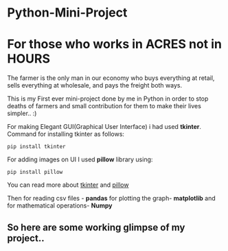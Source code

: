 # Python-Mini-Project
# For those who works in ACRES not in HOURS

The farmer is the only man in our economy who buys everything at retail, sells everything at wholesale, and pays the freight both ways.

This is my First ever mini-project done by me in Python in order to stop deaths of farmers and small contribution for them to make their lives simpler.. :)

For making Elegant GUI(Graphical User Interface) i had used **tkinter**.
Command for installing tkinter as follows:
```
pip install tkinter
```

For adding images on UI I used **pillow** library using:
```
pip install pillow
```
You can read more about [tkinter](https://docs.python.org/3/library/tkinter.html) and [pillow](https://pillow.readthedocs.io/en/3.0.x/handbook/tutorial.html)

Then for reading csv files - **pandas**
for plotting the graph- **matplotlib**
and for mathematical operations- **Numpy** 

## So here are some working glimpse of my project..

